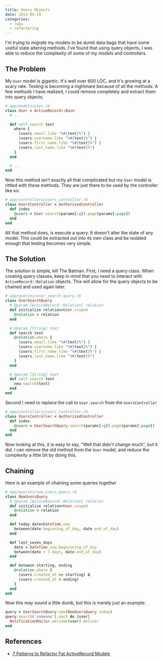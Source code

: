 ```yaml
---
title: Query Objects
date: 2013-04-19
categories:
  - ruby
  - refactoring
---
```


I'm trying to migrate my models to be dumb data bags that have some useful state
altering methods. I've found that using query objects, I was able to reduce the
complexity of some of my models and controllers.

## The Problem

My `User` model is gigantic. It's well over 600 LOC, and it's growing at a scary
rate. Testing is becoming a nightmare because of all the methods. A few methods
I have realized, I could remove completely and extract them into query objects.

```ruby
# app/models/user.rb
class User < ActiveRecord::Base
  # ...

  def self.search text
    where {
      (users.email.like "%#{text}%") |
      (users.username.like "%#{text}%") |
      (users.first_name.like "%#{text}%") |
      (users.last_name.like "%#{text}%")
    }
  end

  # ...
end
```

Now this method isn't exactly all that complicated but my `User` model is
rittled with these methods. They are just there to be used by the controller
like so:

```ruby
# app/controllers/users_controller.rb
class UsersController < AuthorizedController
  def index
    @users = User.search(params[:q]).page(params[:page])
  end
end
```

All that method does, is execute a query. It doesn't alter the state of any
model. This could be extracted out into its own class and be isolated enough
that testing becomes very simple.


## The Solution

The solution is simple, kill The Batman. First, I need a query class. When
creating query classes, keep in mind that you need to interact with
`ActiveRecord::Relation` objects. This will allow for the query objects to be
chained and used again later.

```ruby
# app/queries/user_search_query.rb
class UserSearchQuery
  # @param [ActiveRecord::Relation] relation
  def initialize relation=User.scoped
    @relation = relation
  end

  # @param [String] text
  def search text
    @relation.where {
      (users.email.like "%#{text}%") |
      (users.username.like "%#{text}%") |
      (users.first_name.like "%#{text}%") |
      (users.last_name.like "%#{text}%")
    }
  end

  # @param [String] text
  def self.search text
    new.search(text)
  end
end
```

Second I need to replace the call to `User.search` from the `UsersController`

```ruby
# app/controllers/users_controller.rb
class UsersController < AuthorizedController
  def index
    @users = UserSearchQuery.search(params[:q]).page(params[:page])
  end
end
```

Now looking at this, it is easy to say, "Well that didn't change much", but it
did. I can remove the old method from the `User` model, and reduce the
complexity a little bit by doing this.


## Chaining

Here is an example of chaining some queries together

```ruby
# app/queries/new_users_query.rb
class NewUsersQuery
  # @param [ActiveRecord::Relation] relation
  def initialize relation=User.scoped
    @relation = relation
  end

  def today date=DateTime.now
    between(date.beginning_of_day, date.end_of_day)
  end

  def last_seven_days
    date = DateTime.now.begninning_of_day
    between(date - 7.days, date.end_of_day)
  end

  def between starting, ending
    @relation.where {
      (users.created_at >= starting) &
      (users.created_at < ending)
    }
  end
end
```

Now this may sound a little dumb, but this is merely just an example.

```ruby
query = UserSearchQuery.new(NewUsersQuery.today)
query.search('someone').each do |user|
  NotificationMailer.welcome(user).deliver
end
```


## References

  * [7 Patterns to Refactor Fat ActiveRecord Models](http://blog.codeclimate.com/blog/2012/10/17/7-ways-to-decompose-fat-activerecord-models/)

